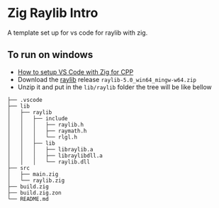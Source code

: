 # Zig Raylib Intro

A template set up for vs code for raylib with zig.

## To run on windows

- [How to setup VS Code with Zig for CPP](https://youtu.be/ddif7SZ1Vp0)
- Download the [raylib](https://github.com/raysan5/raylib/releases) release `raylib-5.0_win64_mingw-w64.zip`
- Unzip it and put in the `lib/raylib` folder the tree will be like bellow

```
├── .vscode
├── lib
│   ├── raylib
│   │   ├── include
│   │   │   ├── raylib.h
│   │   │   ├── raymath.h
│   │   │   └── rlgl.h
│   │   ├── lib
│   │   │   ├── libraylib.a
│   │   │   ├── libraylibdll.a
│   │   │   └── raylib.dll
├── src
│   ├── main.zig
│   └── raylib.zig
├── build.zig
├── build.zig.zon
└── README.md
```
